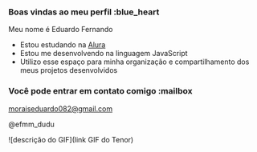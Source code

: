 ### Boas vindas ao meu perfil :blue_heart

Meu nome é Eduardo Fernando

- Estou estudando na [Alura](https://www.alura.com.br)
- Estou me desenvolvendo na linguagem JavaScript
- Utilizo esse espaço para minha organização e compartilhamento dos meus projetos desenvolvidos

### Você pode entrar em contato comigo :mailbox

moraiseduardo082@gmail.com

@efmm_dudu

![descrição do GIF](link GIF do Tenor)

